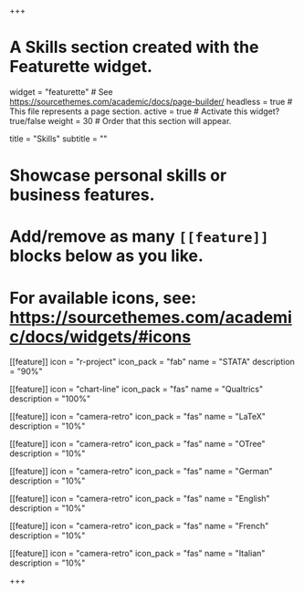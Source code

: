+++
# A Skills section created with the Featurette widget.
widget = "featurette"  # See https://sourcethemes.com/academic/docs/page-builder/
headless = true  # This file represents a page section.
active = true  # Activate this widget? true/false
weight = 30  # Order that this section will appear.

title = "Skills"
subtitle = ""

# Showcase personal skills or business features.
# 
# Add/remove as many `[[feature]]` blocks below as you like.
# 
# For available icons, see: https://sourcethemes.com/academic/docs/widgets/#icons

[[feature]]
  icon = "r-project"
  icon_pack = "fab"
  name = "STATA"
  description = "90%"
  
[[feature]]
  icon = "chart-line"
  icon_pack = "fas"
  name = "Qualtrics"
  description = "100%"  
  
[[feature]]
  icon = "camera-retro"
  icon_pack = "fas"
  name = "LaTeX"
  description = "10%"
  
  [[feature]]
  icon = "camera-retro"
  icon_pack = "fas"
  name = "OTree"
  description = "10%"
  
  [[feature]]
  icon = "camera-retro"
  icon_pack = "fas"
  name = "German"
  description = "10%"
  
  [[feature]]
  icon = "camera-retro"
  icon_pack = "fas"
  name = "English"
  description = "10%"
  
  [[feature]]
  icon = "camera-retro"
  icon_pack = "fas"
  name = "French"
  description = "10%"
  
  [[feature]]
  icon = "camera-retro"
  icon_pack = "fas"
  name = "Italian"
  description = "10%"

+++
